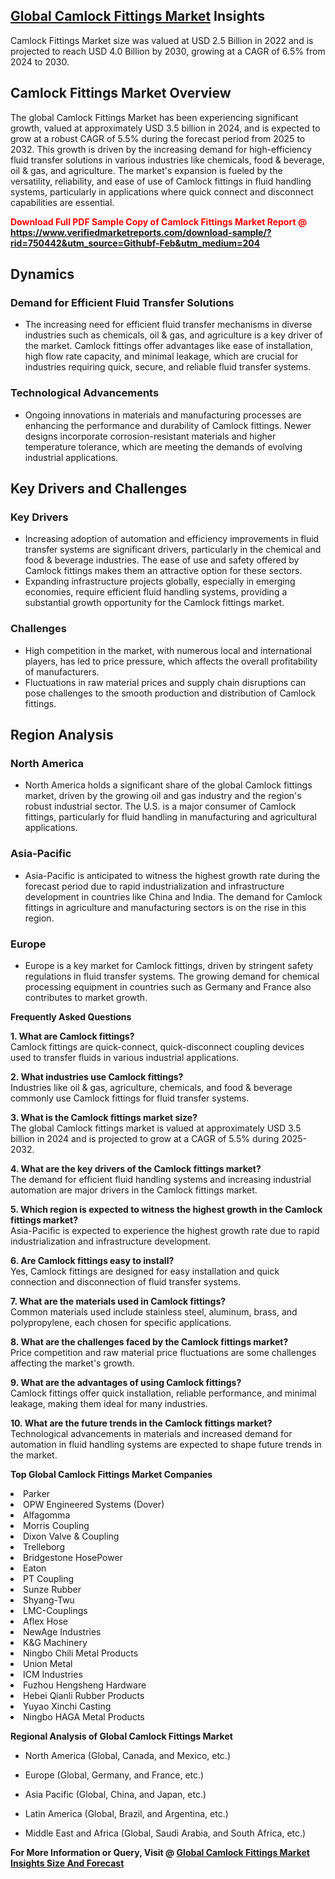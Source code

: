 <h2><a href="https://www.verifiedmarketreports.com/download-sample/?rid=750442&amp;utm_source=Githubf&amp;utm_medium=204" target="_blank">Global Camlock Fittings Market</a> Insights</h2><p>Camlock Fittings Market size was valued at USD 2.5 Billion in 2022 and is projected to reach USD 4.0 Billion by 2030, growing at a CAGR of 6.5% from 2024 to 2030.</p><p> <h2>Camlock Fittings Market Overview</h2> <p>The global Camlock Fittings Market has been experiencing significant growth, valued at approximately USD 3.5 billion in 2024, and is expected to grow at a robust CAGR of 5.5% during the forecast period from 2025 to 2032. This growth is driven by the increasing demand for high-efficiency fluid transfer solutions in various industries like chemicals, food & beverage, oil & gas, and agriculture. The market's expansion is fueled by the versatility, reliability, and ease of use of Camlock fittings in fluid handling systems, particularly in applications where quick connect and disconnect capabilities are essential.</p> <p><strong><p><span class=""><span style="color: #ff0000;"><strong>Download Full PDF Sample Copy of Camlock Fittings Market Report</strong> @ </span><a href="https://www.verifiedmarketreports.com/download-sample/?rid=750442&amp;utm_source=Githubf-Feb&amp;utm_medium=204" target="_blank">https://www.verifiedmarketreports.com/download-sample/?rid=750442&amp;utm_source=Githubf-Feb&amp;utm_medium=204</a></span></p></strong></p> <h2>Dynamics</h2> <h3>Demand for Efficient Fluid Transfer Solutions</h3> <ul> <li>The increasing need for efficient fluid transfer mechanisms in diverse industries such as chemicals, oil & gas, and agriculture is a key driver of the market. Camlock fittings offer advantages like ease of installation, high flow rate capacity, and minimal leakage, which are crucial for industries requiring quick, secure, and reliable fluid transfer systems.</li> </ul> <h3>Technological Advancements</h3> <ul> <li>Ongoing innovations in materials and manufacturing processes are enhancing the performance and durability of Camlock fittings. Newer designs incorporate corrosion-resistant materials and higher temperature tolerance, which are meeting the demands of evolving industrial applications.</li> </ul> <h2>Key Drivers and Challenges</h2> <h3>Key Drivers</h3> <ul> <li>Increasing adoption of automation and efficiency improvements in fluid transfer systems are significant drivers, particularly in the chemical and food & beverage industries. The ease of use and safety offered by Camlock fittings makes them an attractive option for these sectors.</li> <li>Expanding infrastructure projects globally, especially in emerging economies, require efficient fluid handling systems, providing a substantial growth opportunity for the Camlock fittings market.</li> </ul> <h3>Challenges</h3> <ul> <li>High competition in the market, with numerous local and international players, has led to price pressure, which affects the overall profitability of manufacturers.</li> <li>Fluctuations in raw material prices and supply chain disruptions can pose challenges to the smooth production and distribution of Camlock fittings.</li> </ul> <h2>Region Analysis</h2> <h3>North America</h3> <ul> <li>North America holds a significant share of the global Camlock fittings market, driven by the growing oil and gas industry and the region's robust industrial sector. The U.S. is a major consumer of Camlock fittings, particularly for fluid handling in manufacturing and agricultural applications.</li> </ul> <h3>Asia-Pacific</h3> <ul> <li>Asia-Pacific is anticipated to witness the highest growth rate during the forecast period due to rapid industrialization and infrastructure development in countries like China and India. The demand for Camlock fittings in agriculture and manufacturing sectors is on the rise in this region.</li> </ul> <h3>Europe</h3> <ul> <li>Europe is a key market for Camlock fittings, driven by stringent safety regulations in fluid transfer systems. The growing demand for chemical processing equipment in countries such as Germany and France also contributes to market growth.</li> </ul> <p><strong>Frequently Asked Questions</strong></p> <p><strong>1. What are Camlock fittings?</strong><br>Camlock fittings are quick-connect, quick-disconnect coupling devices used to transfer fluids in various industrial applications.</p> <p><strong>2. What industries use Camlock fittings?</strong><br>Industries like oil & gas, agriculture, chemicals, and food & beverage commonly use Camlock fittings for fluid transfer systems.</p> <p><strong>3. What is the Camlock fittings market size?</strong><br>The global Camlock fittings market is valued at approximately USD 3.5 billion in 2024 and is projected to grow at a CAGR of 5.5% during 2025-2032.</p> <p><strong>4. What are the key drivers of the Camlock fittings market?</strong><br>The demand for efficient fluid handling systems and increasing industrial automation are major drivers in the Camlock fittings market.</p> <p><strong>5. Which region is expected to witness the highest growth in the Camlock fittings market?</strong><br>Asia-Pacific is expected to experience the highest growth rate due to rapid industrialization and infrastructure development.</p> <p><strong>6. Are Camlock fittings easy to install?</strong><br>Yes, Camlock fittings are designed for easy installation and quick connection and disconnection of fluid transfer systems.</p> <p><strong>7. What are the materials used in Camlock fittings?</strong><br>Common materials used include stainless steel, aluminum, brass, and polypropylene, each chosen for specific applications.</p> <p><strong>8. What are the challenges faced by the Camlock fittings market?</strong><br>Price competition and raw material price fluctuations are some challenges affecting the market's growth.</p> <p><strong>9. What are the advantages of using Camlock fittings?</strong><br>Camlock fittings offer quick installation, reliable performance, and minimal leakage, making them ideal for many industries.</p> <p><strong>10. What are the future trends in the Camlock fittings market?</strong><br>Technological advancements in materials and increased demand for automation in fluid handling systems are expected to shape future trends in the market.</p> </p><p><strong>Top Global Camlock Fittings Market Companies</strong></p><div data-test-id=""><p><li>Parker</li><li> OPW Engineered Systems (Dover)</li><li> Alfagomma</li><li> Morris Coupling</li><li> Dixon Valve & Coupling</li><li> Trelleborg</li><li> Bridgestone HosePower</li><li> Eaton</li><li> PT Coupling</li><li> Sunze Rubber</li><li> Shyang-Twu</li><li> LMC-Couplings</li><li> Aflex Hose</li><li> NewAge Industries</li><li> K&G Machinery</li><li> Ningbo Chili Metal Products</li><li> Union Metal</li><li> ICM Industries</li><li> Fuzhou Hengsheng Hardware</li><li> Hebei Qianli Rubber Products</li><li> Yuyao Xinchi Casting</li><li> Ningbo HAGA Metal Products</li></p><div><strong>Regional Analysis of&nbsp;Global Camlock Fittings Market</strong></div><ul><li dir="ltr"><p dir="ltr">North America&nbsp;(Global, Canada, and Mexico, etc.)</p></li><li dir="ltr"><p dir="ltr">Europe (Global, Germany, and France, etc.)</p></li><li dir="ltr"><p dir="ltr">Asia Pacific&nbsp;(Global, China, and Japan, etc.)</p></li><li dir="ltr"><p dir="ltr">Latin America&nbsp;(Global, Brazil, and Argentina, etc.)</p></li><li dir="ltr">Middle East and Africa&nbsp;(Global, Saudi Arabia, and South Africa, etc.)</li></ul><p><strong>For More Information or Query, Visit @&nbsp;</strong><strong><a href="https://www.verifiedmarketreports.com/product/camlock-fittings-market/?utm_source=Githubf&amp;utm_medium=204" target="_blank">Global Camlock Fittings Market Insights Size And Forecast</a></strong></p></div>
